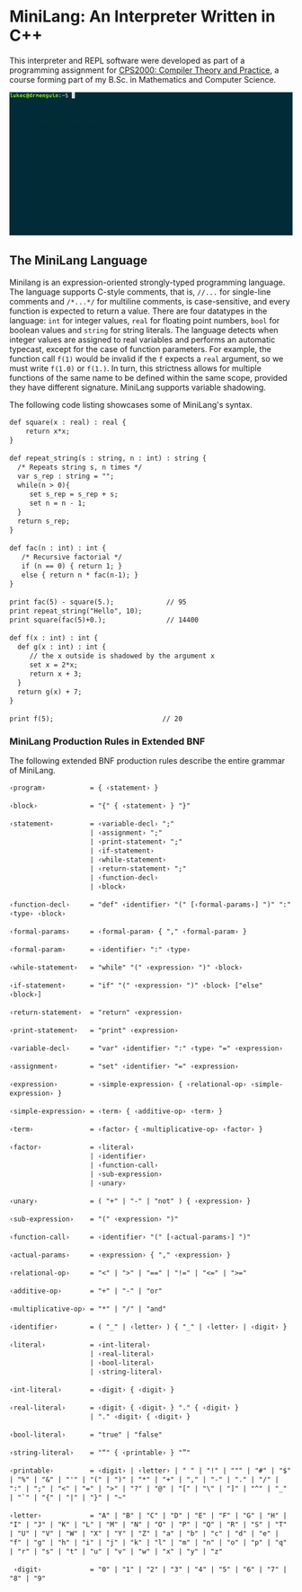 
# MiniLang: An Interpreter Written in C++

This interpreter and REPL software were developed as part of a programming assignment for [CPS2000: Compiler Theory and Practice](https://www.um.edu.mt/courses/studyunit/CPS2000), a course forming part of my B.Sc. in Mathematics and Computer Science.

![REPL Example](images/repl.gif) 

## The MiniLang Language

Minilang is an expression-oriented strongly-typed programming language. The language supports C-style comments, that is, `//...` for single-line comments and `/*...*/` for multiline comments, is case-sensitive, and every function is expected to return a value. There are four datatypes in the language: `int` for integer values, `real` for floating point numbers, `bool` for boolean values and `string` for string literals. The language detects when integer values are assigned to real variables and performs an automatic typecast, except for the case of function parameters. For example, the function call `f(1)` would be invalid if the `f` expects a `real` argument, so we must write `f(1.0)` or `f(1.)`.  In turn, this strictness allows for multiple functions of the same name to be defined within the same scope, provided they have different signature. MiniLang supports variable shadowing.
    
The following code listing showcases some of MiniLang's syntax. 

    def square(x : real) : real {
        return x*x;
    }

    def repeat_string(s : string, n : int) : string {
      /* Repeats string s, n times */
      var s_rep : string = "";
      while(n > 0){
         set s_rep = s_rep + s;
         set n = n - 1;
      }
      return s_rep;
    }
    
    def fac(n : int) : int {
       /* Recursive factorial */
       if (n == 0) { return 1; }
       else { return n * fac(n-1); }
    }
       
    print fac(5) - square(5.);             // 95
    print repeat_string("Hello", 10);  
    print square(fac(5)+0.);               // 14400

    def f(x : int) : int {
      def g(x : int) : int {
         // the x outside is shadowed by the argument x
         set x = 2*x;
         return x + 3;
      }
      return g(x) + 7;
    }

    print f(5);                           // 20



### MiniLang Production Rules in Extended BNF
The following extended BNF production rules describe the entire grammar of MiniLang.

    ‹program›           = { ‹statement› } 

    ‹block›             = "{" { ‹statement› } "}"

    ‹statement›         = ‹variable-decl› ";"
                        | ‹assignment› ";"
                        | ‹print-statement› ";"
                        | ‹if-statement›
                        | ‹while-statement›
                        | ‹return-statement› ";"
                        | ‹function-decl›
                        | ‹block›

    ‹function-decl›     = "def" ‹identifier› "(" [‹formal-params›] ")" ":" ‹type› ‹block›

    ‹formal-params›     = ‹formal-param› { "," ‹formal-param› }

    ‹formal-param›      = ‹identifier› ":" ‹type›

    ‹while-statement›   = "while" "(" ‹expression› ")" ‹block›

    ‹if-statement›      = "if" "(" ‹expression› ")" ‹block› ["else" ‹block›]

    ‹return-statement›  = "return" ‹expression›

    ‹print-statement›   = "print" ‹expression›

    ‹variable-decl›     = "var" ‹identifier› ":" ‹type› "=" ‹expression›

    ‹assignment›        = "set" ‹identifier› "=" ‹expression›

    ‹expression›        = ‹simple-expression› { ‹relational-op› ‹simple-expression› }

    ‹simple-expression› = ‹term› { ‹additive-op› ‹term› }

    ‹term›              = ‹factor› { ‹multiplicative-op› ‹factor› }

    ‹factor›            = ‹literal›
                        | ‹identifier›
                        | ‹function-call›
                        | ‹sub-expression›
                        | ‹unary›
                        
    ‹unary›             = ( "+" | "-" | "not" ) { ‹expression› }

    ‹sub-expression›    = "(" ‹expression› ")"

    ‹function-call›     = ‹identifier› "(" [‹actual-params›] ")"

    ‹actual-params›     = ‹expression› { "," ‹expression› }

    ‹relational-op›     = "<" | ">" | "==" | "!=" | "<=" | ">="

    ‹additive-op›       = "+" | "-" | "or"

    ‹multiplicative-op› = "*" | "/" | "and"

    ‹identifier›        = ( "_" | ‹letter› ) { "_" | ‹letter› | ‹digit› }

    ‹literal›           = ‹int-literal›
                        | ‹real-literal›
                        | ‹bool-literal›
                        | ‹string-literal›

    ‹int-literal›       = ‹digit› { ‹digit› }

    ‹real-literal›      = ‹digit› { ‹digit› } "." { ‹digit› }
                        | "." ‹digit› { ‹digit› }

    ‹bool-literal›      = "true" | "false"

    ‹string-literal›    = "“" { ‹printable› } "”"

    ‹printable›         = ‹digit› | ‹letter› | " " | "!" | """ | "#" | "$" | "%" | "&" | "'" | "(" | ")" | "*" | "+" | "," | "-" | "." | "/" | ":" | ";" | "<" | "=" | ">" | "?" | "@" | "[" | "\" | "]" | "^" | "_" | "`" | "{" | "|" | "}" | "~"

    ‹letter›            = "A" | "B" | "C" | "D" | "E" | "F" | "G" | "H" | "I" | "J" | "K" | "L" | "M" | "N" | "O" | "P" | "Q" | "R" | "S" | "T" | "U" | "V" | "W" | "X" | "Y" | "Z" | "a" | "b" | "c" | "d" | "e" | "f" | "g" | "h" | "i" | "j" | "k" | "l" | "m" | "n" | "o" | "p" | "q" | "r" | "s" | "t" | "u" | "v" | "w" | "x" | "y" | "z" 

     ‹digit›            = "0" | "1" | "2" | "3" | "4" | "5" | "6" | "7" | "8" | "9"





